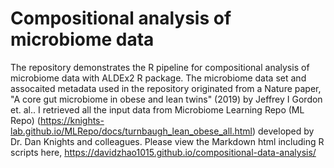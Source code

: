 # Compositional analysis of microbiome data
The repository demonstrates the R pipeline for compositional analysis of microbiome data with ALDEx2 R package. The microbiome data set and assocaited metadata used in the repository originated from a Nature paper, "A core gut microbiome in obese and lean twins" (2019) by Jeffrey I Gordon et. al.. I retrieved all the input data from Microbiome Learning Repo (ML Repo) (https://knights-lab.github.io/MLRepo/docs/turnbaugh_lean_obese_all.html) developed by Dr. Dan Knights and colleagues. 
Please view the Markdown html including R scripts here, https://davidzhao1015.github.io/compositional-data-analysis/ 
